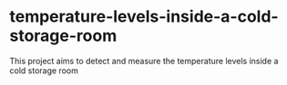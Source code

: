 # temperature-levels-inside-a-cold-storage-room
This project aims to detect and measure the temperature levels inside a cold storage room

